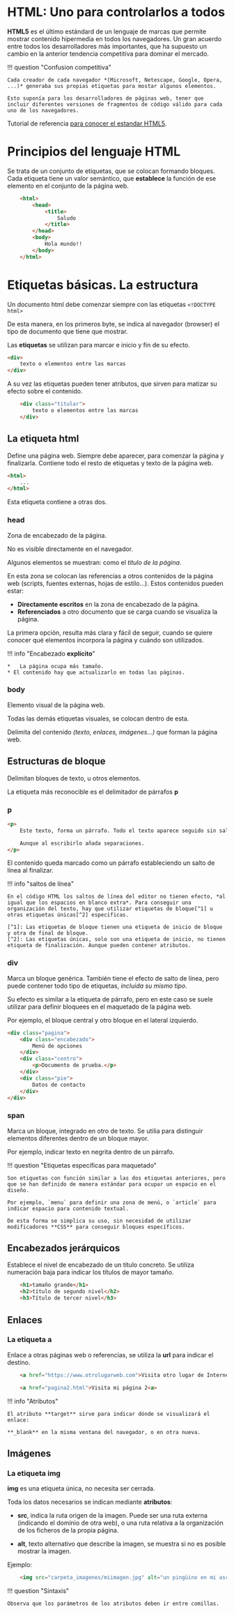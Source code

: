 # HTML: Uno para controlarlos a todos

**HTML5** es el último estándard de un lenguaje de marcas que permite mostrar contenido hipermedia en todos los navegadores. Un gran acuerdo entre todos los desarrolladores más importantes, que ha supuesto un cambio en la anterior tendencia competitiva para dominar el mercado.

!!! question "Confusion competitiva"

    Cada creador de cada navegador *(Microsoft, Netescape, Google, Opera, ...)* generaba sus propias etiquetas para mostar algunos elementos.

    Esto suponía para los desarrolladores de páginas web, tener que incluir diferentes versiones de fragmentos de código válido para cada uno de los navegadores.

Tutorial de referencia [para conocer el estandar HTML5](https://www.w3schools.com/html/).

# Principios del lenguaje HTML

Se trata de un conjunto de etiquetas, que se colocan formando bloques. Cada etiqueta tiene un valor semántico, que **establece** la función de ese elemento en el conjunto de la página web.

``` html
    <html>
        <head>
            <title>
                Saludo
            </title>
        </head>
        <body>
            Hola mundo!!
        </body>
    </html>

```

# Etiquetas básicas. La estructura

Un documento html debe comenzar siempre con las etiquetas `<!DOCTYPE html>`

De esta manera, en los primeros byte, se indica al navegador (browser) el tipo de documento que tiene que mostrar.

Las **etiquetas** se utilizan para marcar e inicio y fin de su efecto.

``` html
<div>
    texto o elementos entre las marcas
</div>
```
A su vez las etiquetas pueden tener atributos, que sirven para matizar su efecto sobre el contenido.

``` html
    <div class="titular">
        texto o elementos entre las marcas
    </div>
```


## La etiqueta html

Define una página web. Siempre debe aparecer, para comenzar la página y finalizarla. Contiene todo el resto de etiquetas y texto de la página web. 

``` html
<html>
    ...
</html>
```

Esta etiqueta contiene a otras dos.

### head

Zona de encabezado de la página. 

No es visible directamente en el navegador. 

Algunos elementos se muestran: como el *título de la página*. 

En esta zona se colocan las referencias a otros contenidos de la página web (scripts, fuentes externas, hojas de estilo...). Estos contenidos pueden estar:

* **Directamente escritos** en la zona de encabezado de la página.
* **Referenciados** a otro documento que se carga cuando se visualiza la página.

La primera opción, resulta más clara y fácil de seguir, cuando se quiere conocer qué elementos incorpora la página y cuándo son utilizados.

!!! info "Encabezado **explícito**"

    *   La página ocupa más tamaño.
    * El contenido hay que actualizarlo en todas las páginas.


### body

Elemento visual de la página web. 

Todas las demás etiquetas visuales, se colocan dentro de esta.

Delimita del contenido *(texto, enlaces, imágenes...)* que forman la página web.

## Estructuras de bloque

Delimitan bloques de texto, u otros elementos.

La etiqueta más reconocible es el delimitador de párrafos **p**

### p

``` html
<p>
    Este texto, forma un párrafo. Todo el texto aparece seguido sin saltos de línea.

    Aunque al escribirlo añada separaciones.
</p>
```

El contenido queda marcado como un párrafo estableciendo un salto de línea al finalizar.

!!! info "saltos de línea"

    En el código HTML los saltos de línea del editor no tienen efecto, *al igual que los espacios en blanco extra*. Para conseguir una organización del texto, hay que utilizar etiquetas de bloque[^1] u otras etiquetas únicas[^2] especificas.

    [^1]: Las etiquetas de bloque tienen una etiqueta de inicio de bloque y otra de final de bloque.
    [^2]: Las etiquetas únicas, solo son una etiqueta de inicio, no tienen etiqueta de finalización. Aunque pueden contener atributos.

### div

Marca un bloque genérica. También tiene el efecto de salto de línea, pero puede contener todo tipo de etiquetas, *incluida su mismo tipo*.

Su efecto es similar a la etiqueta de párrafo, pero en este caso se suele utilizar para definir bloquees en el maquetado de la página web. 

Por ejemplo, el bloque central y otro bloque en el lateral izquierdo.

``` html
<div class="pagina">
    <div class="encabezado">
        Menú de opciones
    </div>
    <div class="centro">
        <p>Documento de prueba.</p>
    </div>
    <div class="pie">
        Datos de contacto
    </div>
</div>
```

### span

Marca un bloque, integrado en otro de texto. Se utilia para distinguir elementos diferentes dentro de un bloque mayor.

Por ejemplo, indicar texto en negrita dentro de un párrafo.

!!! question "Etiquetas específicas para maquetado"

    Son etiquetas con función similar a las dos etiquetas anteriores, pero que se han definido de manera estándar para ocupar un espacio en el diseño.

    Por ejemplo, `menu` para definir una zona de menú, o `article` para indicar espacio para contenido textual.

    De esta forma se simplica su uso, sin necesidad de utilizar modificadores **CSS** para conseguir bloques específicos.



## Encabezados jerárquicos

Establece el nivel de encabezado de un título concreto. Se utiliza numeración baja para indicar los títulos de mayor tamaño.

``` html
    <h1>tamaño grande</h1>
    <h2>título de segundo nivel</h2>
    <h3>Título de tercer nivel</h3>
```

## Enlaces

### La etiqueta a

Enlace a otras páginas web o referencias, se utiliza la **url** para indicar el destino.

``` html
    <a href="https://www.otrolugarweb.com">Visita otro lugar de Internet</a>

    <a href="pagina2.html">Visita mi página 2<a>
```

!!! info "Atributos"

    El atributo **target** sirve para indicar dónde se visualizará el enlace: 
    
    **_blank** en la misma ventana del navegador, o en otra nueva.


## Imágenes

### La etiqueta img

**img** es una etiqueta única, no necesita ser cerrada.

Toda los datos necesarios se indican mediante **atributos**:
* **src**, indica la ruta origen de la imagen. Puede ser una ruta externa (indicando el domínio de otra web), o una ruta relativa a la organización de los ficheros de la propia página.

* **alt**, texto alternativo que describe la imagen, se muestra si no es posible mostrar la imagen.

Ejemplo:

``` html
    <img src="carpeta_imagenes/miimagen.jpg" alt="un pingüino en mi ascensor">
```

!!! question "Sintaxis"

    Observa que los parámetros de los atributos deben ir entre comillas.

